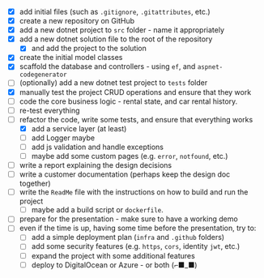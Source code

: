 - [x] add initial files (such as `.gitignore`, `.gitattributes`, etc.)
- [x] create a new repository on GitHub
- [x] add a new dotnet project to `src` folder - name it appropriately
- [x] add a new dotnet solution file to the root of the repository  
  - [x] and add the project to the solution
- [x] create the initial model classes
- [x] scaffold the database and controllers - using `ef`, and `aspnet-codegenerator`
- [ ] (optionally) add a new dotnet test project to `tests` folder
- [x] manually test the project CRUD operations and ensure that they work
- [ ] code the core business logic - rental state, and car rental history.
- [ ] re-test everything
- [ ] refactor the code, write some tests, and ensure that everything works
  - [x] add a service layer (at least)
  - [ ] add Logger maybe
  - [ ] add js validation and handle exceptions
  - [ ] maybe add some custom pages (e.g. `error`, `notfound`, etc.)
- [ ] write a report explaining the design decisions
- [ ] write a customer documentation (perhaps keep the design doc together)
- [ ] write the `ReadMe` file with the instructions on how to build and run the project
  - [ ] maybe add a build script or `dockerfile`.
- [ ] prepare for the presentation - make sure to have a working demo
- [ ] even if the time is up, having some time before the presentation, try to:
  - [ ] add a simple deployment plan (`infra` and `.github` folders)
  - [ ] add some security features (e.g. `https`, `cors`, identity `jwt`, etc.)
  - [ ] expand the project with some additional features
  - [ ] deploy to DigitalOcean or Azure - or both (⌐■_■)
